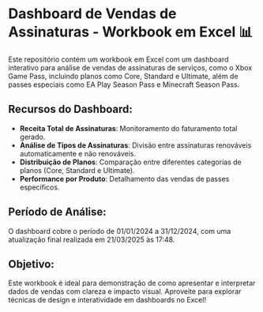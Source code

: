 # Dashboard de Vendas de Assinaturas - Workbook em Excel 📊

Este repositório contém um workbook em Excel com um dashboard interativo para análise de vendas de assinaturas de serviços, como o Xbox Game Pass, incluindo planos como Core, Standard e Ultimate, além de passes especiais como EA Play Season Pass e Minecraft Season Pass.

## Recursos do Dashboard:
- **Receita Total de Assinaturas**: Monitoramento do faturamento total gerado.
- **Análise de Tipos de Assinaturas**: Divisão entre assinaturas renováveis automaticamente e não renováveis.
- **Distribuição de Planos**: Comparação entre diferentes categorias de planos (Core, Standard e Ultimate).
- **Performance por Produto**: Detalhamento das vendas de passes específicos.

## Período de Análise:
O dashboard cobre o período de 01/01/2024 a 31/12/2024, com uma atualização final realizada em 21/03/2025 às 17:48.

## Objetivo:
Este workbook é ideal para demonstração de como apresentar e interpretar dados de vendas com clareza e impacto visual. Aproveite para explorar técnicas de design e interatividade em dashboards no Excel!
